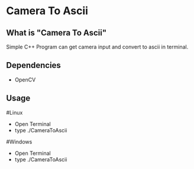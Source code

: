 # Camera To Ascii

## What is "Camera To Ascii"
Simple C++ Program can get camera input and convert to ascii in terminal.

## Dependencies
- OpenCV

## Usage
#Linux

- Open Terminal
- type ./CameraToAscii
  
#Windows
  
- Open Terminal
- type ./CameraToAscii
